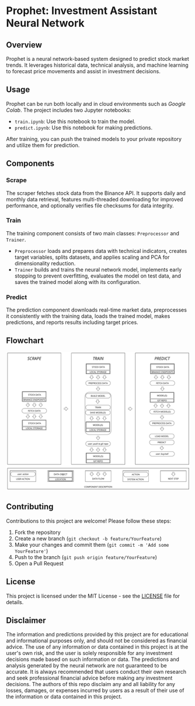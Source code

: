 # Prophet: Investment Assistant Neural Network

## Overview

Prophet is a neural network-based system designed to predict stock market trends. It leverages historical data, technical analysis, and machine learning to forecast price movements and assist in investment decisions.

## Usage

Prophet can be run both locally and in cloud environments such as *Google Colab*. The project includes two Jupyter notebooks:

- `train.ipynb`: Use this notebook to train the model.  
- `predict.ipynb`: Use this notebook for making predictions.

After training, you can push the trained models to your private repository and utilize them for prediction.

## Components

### Scrape

The scraper fetches stock data from the Binance API. It supports daily and monthly data retrieval, features multi-threaded downloading for improved performance, and optionally verifies file checksums for data integrity.

### Train

The training component consists of two main classes: `Preprocessor` and `Trainer`.

- `Preprocessor` loads and prepares data with technical indicators, creates target variables, splits datasets, and applies scaling and PCA for dimensionality reduction.
- `Trainer` builds and trains the neural network model, implements early stopping to prevent overfitting, evaluates the model on test data, and saves the trained model along with its configuration.

### Predict

The prediction component downloads real-time market data, preprocesses it consistently with the training data, loads the trained model, makes predictions, and reports results including target prices.

## Flowchart

![Flowchart](flowchart.png)

## Contributing

Contributions to this project are welcome! Please follow these steps:

1. Fork the repository
2. Create a new branch (`git checkout -b feature/YourFeature`)
3. Make your changes and commit them (`git commit -m 'Add some YourFeature'`)
4. Push to the branch (`git push origin feature/YourFeature`)
5. Open a Pull Request

## License

This project is licensed under the MIT License - see the [LICENSE](LICENSE) file for details.

## Disclaimer

The information and predictions provided by this project are for educational and informational purposes only, and should not be considered as financial advice. The use of any information or data contained in this project is at the user's own risk, and the user is solely responsible for any investment decisions made based on such information or data. The predictions and analysis generated by the neural network are not guaranteed to be accurate. It is always recommended that users conduct their own research and seek professional financial advice before making any investment decisions. The authors of this repo disclaim any and all liability for any losses, damages, or expenses incurred by users as a result of their use of the information or data contained in this project.
